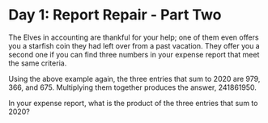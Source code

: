 # Day 1: Report Repair - Part Two

The Elves in accounting are thankful for your help; one of them even offers you a starfish coin they had left over from a past vacation. They offer you a second one if you can find three numbers in your expense report that meet the same criteria.

Using the above example again, the three entries that sum to 2020 are 979, 366, and 675. Multiplying them together produces the answer, 241861950.

In your expense report, what is the product of the three entries that sum to 2020?
